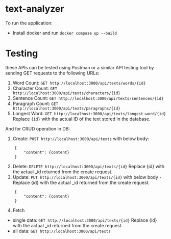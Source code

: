 # text-analyzer
To run the application:
- Install docker and run `docker compose up --build`


# Testing
these APIs can be tested using Postman or a similar API testing tool by sending GET requests to the following URLs:
1. Word Count: `GET http://localhost:3000/api/texts/words/{id}`
2. Character Count: `GET http://localhost:3000/api/texts/characters/{id}`
3. Sentence Count: `GET http://localhost:3000/api/texts/sentences/{id}`
4. Paragraph Count: `GET http://localhost:3000/api/texts/paragraphs/{id}`
5. Longest Word: `GET http://localhost:3000/api/texts/longest-word/{id}`
Replace `{id}` with the actual ID of the text stored in the database.


And for CRUD operation in DB:
1. Create: `POST http://localhost:3000/api/texts` with below body:
```
    {
        "content": {content}
    }
```
2. Delete: `DELETE http://localhost:3000/api/texts/{id}`
     Replace {id} with the actual _id returned from the create request.
3. Update: `PUT http://localhost:3000/api/texts/{id}` with below body - Replace {id} with the actual _id returned from the create request.
```
    {
        "content": {content}
    }
```
4. Fetch
- single data: `GET http://localhost:3000/api/texts/{id}`
     Replace {id} with the actual _id returned from the create request.
- all data: `GET http://localhost:3000/api/texts`